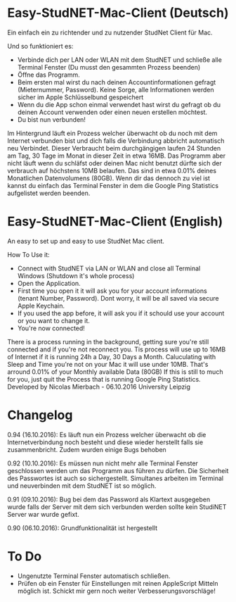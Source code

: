 # Easy-StudNET-Mac-Client (Deutsch)
Ein einfach ein zu richtender und zu nutzender StudNet Client für Mac.

Und so funktioniert es:
- Verbinde dich per LAN oder WLAN mit dem StudNET und schließe alle Terminal Fenster (Du musst den gesammten Prozess beenden)
- Öffne das Programm.
- Beim ersten mal wirst du nach deinen Accountinformationen gefragt (Mieternummer, Password). Keine Sorge, alle Informationen werden sicher im Apple Schlüsselbund gespeichert
- Wenn du die App schon einmal verwendet hast wirst du gefragt ob du deinen Account verwenden oder einen neuen erstellen möchtest.
- Du bist nun verbunden!

Im Hintergrund läuft ein Prozess welcher überwacht ob du noch mit dem Internet verbunden bist und dich falls die Verbindung abbricht automatisch neu Verbindet. Dieser Verbraucht beim durchgängigen laufen 24 Stunden am Tag, 30 Tage im Monat in dieser Zeit in etwa 16MB. Das Programm aber nicht läuft wenn du schläfst oder deinen Mac nicht benutzt dürfte sich der verbrauch auf höchstens 10MB belaufen. Das sind in etwa 0.01% deines Monatlichen Datenvolumens (80GB). Wenn dir das dennoch zu viel ist kannst du einfach das Terminal Fenster in dem die Google Ping Statistics aufgelistet werden beenden.

# Easy-StudNET-Mac-Client (English)
An easy to set up and easy to use StudNet Mac client.

How To Use it:
- Connect with StudNET via LAN or WLAN and close all Terminal Windows (Shutdown it's whole process)
- Open the Application.
- First time you open it it will ask you for your account informations (tenant Number, Password). Dont worry, it will be all saved via secure Apple Keychain.
- If you used the app before, it will ask you if it schould use your account or you want to change it.
- You're now connected!

There is a process running in the background, getting sure you're still connected and if you're not reconnect you. Tis process will use up to 16MB of Internet if it is running 24h a Day, 30 Days a Month. Caluculating with Sleep and Time you're not on your Mac it will use under 10MB. That's arround 0.01% of your Monthly available Data (80GB) If this is still to much for you, just quit the Process that is running Google Ping Statistics.
Developed by Nicolas Mierbach - 06.10.2016
University Leipzig

# Changelog

0.94 (16.10.2016): Es läuft nun ein Prozess welcher überwacht ob die Internetverbindung noch besteht und diese wieder herstellt falls sie zusammenbricht. Zudem wurden einige Bugs behoben 

0.92 (10.10.2016): Es müssen nun nicht mehr alle Terminal Fenster geschlossen werden um das Programm aus führen zu dürfen. Die Sicherheit des Passwortes ist auch so sichergestellt. Simultanes arbeiten im Terminal und neuverbinden mit dem StudNET ist so möglich.

0.91 (09.10.2016): Bug bei dem das Password als Klartext ausgegeben wurde falls der Server mit dem sich verbunden werden sollte kein StudiNET Server war wurde gefixt.

0.90 (06.10.2016): Grundfunktionalität ist hergestellt

# To Do

- Ungenutzte Terminal Fenster automatisch schließen.
- Prüfen ob ein Fenster für Einstellungen mit reinen AppleScript Mitteln möglich ist.
Schickt mir gern noch weiter Verbesserungsvorschläge!
